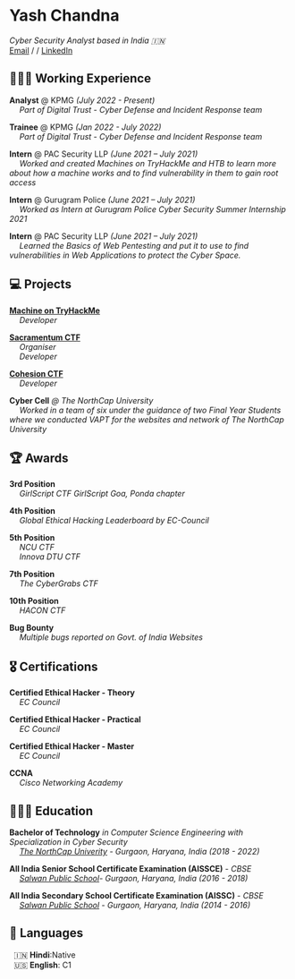 
# Yash Chandna

_Cyber Security Analyst based in India 🇮🇳_<br>
[Email](mailto:yashchandna@gmail.com) / / <a href="https://www.linkedin.com/in/yash-chandna/" target="_blank">LinkedIn</a>

## 🧑🏻‍💻 Working Experience

**Analyst** @ KPMG _(July 2022 - Present)_<br>
&emsp; _Part of Digital Trust - Cyber Defense and Incident Response team_


**Trainee** @ KPMG _(Jan 2022 - July 2022)_ <br>
&emsp;  _Part of Digital Trust - Cyber Defense and Incident Response team_


**Intern** @ PAC Security LLP _(June 2021 – July 2021)_<br>
 &emsp; _Worked and created Machines on TryHackMe and HTB to learn more about how a machine works and to find vulnerability in them to gain root access_

**Intern** @ Gurugram Police _(June 2021 – July 2021)_<br>
&emsp; _Worked as Intern at Gurugram Police Cyber Security Summer Internship 2021_

**Intern** @ PAC Security LLP _(June 2021 – July 2021)_<br>
&emsp; _Learned the Basics of Web Pentesting and put it to use to find vulnerabilities in Web Applications to protect the Cyber Space._

## 💻 Projects

**<a href="https://tryhackme.com/jr/palletcity2022" target="_blank">Machine on TryHackMe</a>**<br>
&emsp; _Developer_

**<a href="https://sacramentum.ncuindia.edu" target="_blank">Sacramentum CTF</a>**<br>
&emsp; _Organiser_<br>
&emsp; _Developer_

**<a href="https://ctftime.org/ctf/589/" target="_blank">Cohesion CTF</a>**<br>
&emsp; _Developer_

**Cyber Cell** _@ The NorthCap University_<br>
&emsp; _Worked in a team of six under the guidance of two Final Year Students where we conducted VAPT for the websites and network of The NorthCap University_

## 🏆 Awards

**3rd Position**<br>
  &emsp; _GirlScript CTF GirlScript Goa, Ponda chapter_

**4th Position**<br>
&emsp; _Global Ethical Hacking Leaderboard by EC-Council_

**5th Position**<br>
&emsp; _NCU CTF_<br>
&emsp; _Innova DTU CTF_

**7th Position**<br>
&emsp; _The CyberGrabs CTF_

**10th Position**<br>
&emsp; _HACON CTF_

**Bug Bounty**<br>
&emsp; _Multiple bugs reported on Govt. of India Websites_

## 🎖️ Certifications

**Certified Ethical Hacker - Theory**<br>
&emsp; _EC Council_ 

**Certified Ethical Hacker - Practical**<br>
&emsp; _EC Council_

**Certified Ethical Hacker - Master**<br>
&emsp; _EC Council_

**CCNA**<br>
&emsp; _Cisco Networking Academy_

## 👩🏼‍🎓 Education

**Bachelor of Technology** _in Computer Science Engineering with Specialization in Cyber Security_<br>
&emsp; _<a href="https://www.ncuindia.edu/" target="_blank">The NorthCap Univerity</a> - Gurgaon, Haryana, India (2018 - 2022)_

**All India Senior School Certificate Examination (AISSCE)**  - _CBSE_<br>
&emsp; _<a href="https://salwangurgaon.com" target="_blank">Salwan Public School</a>- Gurgaon, Haryana, India (2016 - 2018)_

**All India Secondary School Certificate Examination (AISSC)**  - _CBSE_<br>
&emsp; _<a href="https://salwangurgaon.com" target="_blank">Salwan Public School</a> - Gurgaon, Haryana, India (2014 - 2016)_

## 💬 Languages

&nbsp; 🇮🇳 **Hindi**:Native<br>
&nbsp; 🇺🇸 **English**: C1
